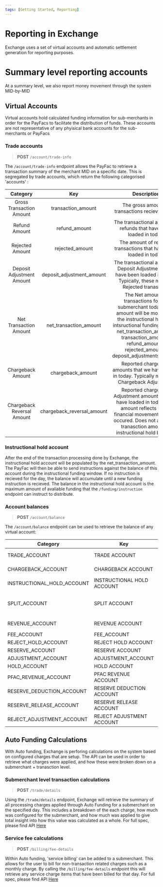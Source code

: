 ```yaml
---
tags: [Getting Started, Reporting]
---
```


# Reporting in Exchange

Exchange uses a set of virtual accounts and automatic settlement generation for reporting purposes. 

# Summary level reporting accounts

At a summary level, we also report money movement through the system MID-by-MID

## Virtual Accounts

Virtual accounts hold calculated funding information for sub-merchants in order for the PayFacs to facilitate the distribution  of funds. These accounts are not representative of any phyisical bank accounts for the sub-merchants or PayFacs

### Trade accounts

<!-- theme: info -->
>**POST** `/account/trade-info`

The `/account/trade-info` endpoint allows the PayFac to retrieve a transaction summary of the merchant MID on a specific date. This is segregated by trade accounts, which return the following categorised 'accounts' : 

| Category      | Key | Description |
| :---:        |    :----:   |:-------: |
| Gross Transaction Amount      | transaction_amount       | The gross amount of transactions recieved today |
| Refund Amount   | refund_amount        | The transactional amount of refunds that have been loaded in today. |
| Rejected Amount   | rejected_amount        | The amount of rejected transactions that have been loaded in today. |
| Deposit Adjustment Amount      | deposit_adjustment_amount       | The transactional amount of Deposit Adjustments that have been loaded in today. Typically, these match a Rejected tranasction |
| Net Transaction Amount   | net_transaction_amount        | The Net amount of transactions for the submerchant today. This amount will be moved into the instructional hold (for intsructional funding clients). net_transaction_amount =  transaction_amount - refund_amount + rejected_amount - deposit_adjustments_amount. |
| Chargeback Amount      | chargeback_amount       | Reported chargeback amounts that we have loaded in today. Typically matches a Chargeback Adjustment. |
| Chargeback Reversal Amount   | chargeback_reversal_amount        | Reported chargeback Adjustment amounts that we have loaded in today. This amount reflects actual financial movement that has occured. Does not affect net tranasction amount or instructional hold balance. |

### Instructional hold account

After the end of the transaction processing done by Exchange, the instructional hold account will be populated by the net_transaction_amount.
The PayFac will then be able to send instructions against the balance of this account during the instructional funding window. If no instruction is recieved for the day, the balance will accumulate until a new funding instruction is recieved. 
The balance in the instructional hold account is the maximum amount of avaliable funding that the `/funding/instruction` endpoint can instruct to distribute.

### Account balances

<!-- theme: info -->
>**POST** `/account/balance`

The `/account/balance` endpoint can be used to retrieve the balance of any virtual account: 

| Category | Key | Description |
|---|---|---|
| TRADE_ACCOUNT | TRADE ACCOUNT | Transaction Summary |
| CHARGEBACK_ACCOUNT | CHARGEBACK ACCOUNT | Charge Back |
| INSTRUCTIONAL_HOLD_ACCOUNT | INSTRUCTIONAL HOLD ACCOUNT | Instructional Hold |
| SPLIT_ACCOUNT | SPLIT ACCOUNT | Split (for non-processing node only) |
| REVENUE_ACCOUNT | REVENUE ACCOUNT | Net Revenue |
| FEE_ACCOUNT | FEE_ACCOUNT | Fees (Total) |
| REJECT_HOLD_ACCOUNT | REJECT HOLD ACCOUNT | Reject Hold |
| RESERVE_ACCOUNT | RESERVE ACCOUNT | Reserve |
| ADJUSTMENT_ACCOUNT | ADJUSTMENT_ACCOUNT | Adjustment |
| HOLD_ACCOUNT | HOLD ACCOUNT | Hold |
| PFAC_REVENUE_ACCOUNT | PFAC REVENUE ACCOUNT | PFAC Revenue |
| RESERVE_DEDUCTION_ACCOUNT | RESERVE DEDUCTION ACCOUNT | Reserve Deduction |
| RESERVE_RELEASE_ACCOUNT | RESERVE RELEASE ACCOUNT | Reserve Release |
| REJECT_ADJUSTMENT_ACCOUNT | REJECT ADJUSTMENT ACCOUNT | Reject Adjustment |

## Auto Funding Calculations

With Auto funding, Exchange is perforing calculations on the system based on configured charges that are setup. The API can be used in order to retrieve what charges were applied, and how these were broken down on a submerchant + tranasction level.

### Submerchant level transaction calculations

<!-- theme: info -->
>**POST** `/trade/details`

Using the `/trade/details` endpoint, Exchange will retrieve the summary of all processing charges applied through Auto Funding for a submerchant on the specified day. This includes a breakdown of the each charge, how much was configured for the submerchant, and how much was applied to give total insight into how this value was calculated as a whole. For full spec, please find API [Here](../api/?type=post&path=/account/trade-detail)

### Service fee calculations

<!-- theme: info -->
>**POST** `/billing/fee-details`

Within Auto funding, 'service billing' can be added to a submerchant. This allows for the user to bill for non-transaction related charges such as a monthly charge. By calling the `/billing/fee-details` endpoint this will retrieve any service charge items that have been billed for that day. For full spec, please find API [Here](../api?type=post&path=/account/billing/fee-details) 

